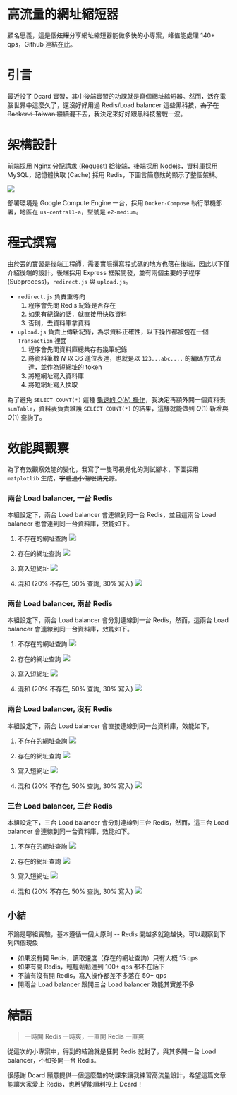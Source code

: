 # 高流量的網址縮短器
顧名思義，這是個~~炫耀~~分享網址縮短器能做多快的小專案，峰值能處理 140+ qps，Github 連結[在此](https://github.com/lawrence910426/UltraUrlShortener)。

# 引言
最近投了 Dcard 實習，其中後端實習的功課就是寫個網址縮短器。然而，活在電腦世界中這麼久了，還沒好好用過 Redis/Load balancer 這些黑科技，~~為了在 Backend Taiwan 繼續混下去~~，我決定來好好跟黑科技奮戰一波。

# 架構設計
前端採用 Nginx 分配請求 (Request) 給後端，後端採用 Nodejs，資料庫採用 MySQL，記憶體快取 (Cache) 採用 Redis，下圖言簡意賅的顯示了整個架構。

![](https://i.imgur.com/DWKEmh0.png)

部署環境是 Google Compute Engine 一台，採用 `Docker-Compose` 執行單機部署，地區在 `us-central1-a`，型號是 `e2-medium`。

# 程式撰寫
由於丟的實習是後端工程師，需要實際撰寫程式碼的地方也落在後端，因此以下僅介紹後端的設計。後端採用 Express 框架開發，並有兩個主要的子程序 (Subprocess)，`redirect.js` 與 `upload.js`。

- `redirect.js` 負責重導向
    1. 程序會先問 Redis 紀錄是否存在
    2. 如果有紀錄的話，就直接用快取資料
    3. 否則，去資料庫拿資料
- `upload.js` 負責上傳新紀錄，為求資料正確性，以下操作都被包在一個 `Transaction` 裡面
    1. 程序會先問資料庫總共存有幾筆紀錄
    2. 將資料筆數 $N$ 以 36 進位表達，也就是以 `123...abc....` 的編碼方式表達，並作為短網址的 token
    3. 將短網址寫入資料庫
    4. 將短網址寫入快取 

為了避免 `SELECT COUNT(*)` 這種 [龜速的 $O(N)$ 操作](https://stackoverflow.com/questions/5257973/mysql-complexity-of-select-count-from-mytable)，我決定再額外開一個資料表 `sumTable`，資料表負責維護 `SELECT COUNT(*)` 的結果，這樣就能做到 $O(1)$ 新增與 $O(1)$ 查詢了。

# 效能與觀察
為了有效觀察效能的變化，我寫了一隻可視覺化的測試腳本，下圖採用 `matplotlib` 生成，~~字體過小傷眼請見諒~~。

### 兩台 Load balancer, 一台 Redis
本組設定下，兩台 Load balancer 會連線到同一台 Redis，並且這兩台 Load balancer 也會連到同一台資料庫，效能如下。

1. 不存在的網址查詢
![](https://i.imgur.com/BSUN0Cv.png)

2. 存在的網址查詢
![](https://i.imgur.com/XUiuBiE.png)

3. 寫入短網址
![](https://i.imgur.com/y40Zwzt.png)

4. 混和 (20% 不存在, 50% 查詢, 30% 寫入)
![](https://i.imgur.com/mLPLIJU.png)


### 兩台 Load balancer, 兩台 Redis
本組設定下，兩台 Load balancer 會分別連線到一台 Redis，然而，這兩台 Load balancer 會連線到同一台資料庫，效能如下。

1. 不存在的網址查詢
![](https://i.imgur.com/YtU3rN2.png)

2. 存在的網址查詢
![](https://i.imgur.com/NrvjJqK.png)

3. 寫入短網址
![](https://i.imgur.com/VhRVrmL.png)

4. 混和 (20% 不存在, 50% 查詢, 30% 寫入)
![](https://i.imgur.com/xR0tF7b.png)

### 兩台 Load balancer, 沒有 Redis
本組設定下，兩台 Load balancer 會直接連線到同一台資料庫，效能如下。

1. 不存在的網址查詢
![](https://i.imgur.com/2GesgiU.png)

2. 存在的網址查詢
![](https://i.imgur.com/DlLr0eA.png)

3. 寫入短網址
![](https://i.imgur.com/H1xZr6m.png)

4. 混和 (20% 不存在, 50% 查詢, 30% 寫入)
![](https://i.imgur.com/B7RJ1My.png)

### 三台 Load balancer, 三台 Redis
本組設定下，三台 Load balancer 會分別連線到三台 Redis，然而，這三台 Load balancer 會連線到同一台資料庫，效能如下。

1. 不存在的網址查詢
![](https://i.imgur.com/ZQfnefs.png)

2. 存在的網址查詢
![](https://i.imgur.com/QfXNvhS.png)

3. 寫入短網址
![](https://i.imgur.com/2xsVdms.png)

4. 混和 (20% 不存在, 50% 查詢, 30% 寫入)
![](https://i.imgur.com/P09zNF1.png)

## 小結
不論是哪組實驗，基本遵循一個大原則 -- Redis 開越多就跑越快。可以觀察到下列四個現象
- 如果沒有開 Redis，讀取速度（存在的網址查詢）只有大概 15 qps
- 如果有開 Redis，輕輕鬆鬆達到 100+ qps 都不在話下
- 不論有沒有開 Redis，寫入操作都差不多落在 50+ qps
- 開兩台 Load balancer 跟開三台 Load balancer 效能其實差不多

# 結語
> 一時開 Redis 一時爽，一直開 Redis 一直爽

從這次的小專案中，得到的結論就是狂開 Redis 就對了，與其多開一台 Load balancer，不如多開一台 Redis。

很感謝 Dcard 願意提供一個這麼酷的功課來讓我練習高流量設計，希望這篇文章能讓大家愛上 Redis，也希望能順利投上 Dcard！